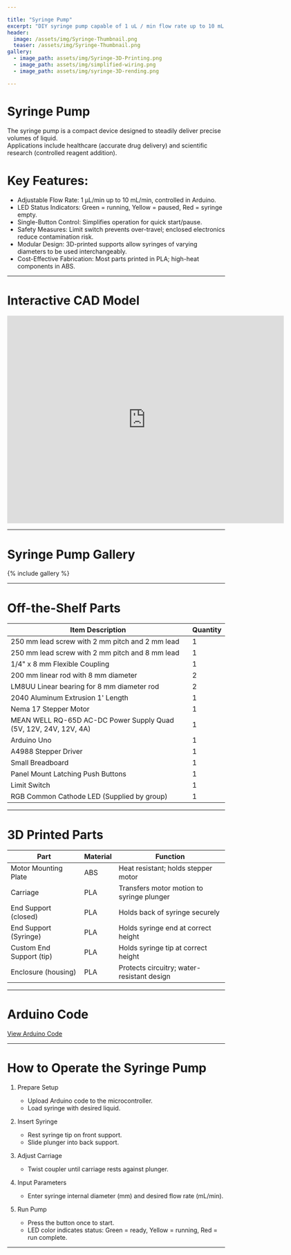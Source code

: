 ```yaml
---

title: "Syringe Pump"
excerpt: "DIY syringe pump capable of 1 uL / min flow rate up to 10 mL / min"
header:
  image: /assets/img/Syringe-Thumbnail.png
  teaser: /assets/img/Syringe-Thumbnail.png
gallery:
  - image_path: assets/img/Syringe-3D-Printing.png
  - image_path: assets/img/simplified-wiring.png
  - image_path: assets/img/syringe-3D-rending.png

---
```


# Syringe Pump

The syringe pump is a compact device designed to steadily deliver precise volumes of liquid.  
Applications include healthcare (accurate drug delivery) and scientific research (controlled reagent addition).  

# Key Features:

* Adjustable Flow Rate: 1 µL/min up to 10 mL/min, controlled in Arduino.  
* LED Status Indicators: Green = running, Yellow = paused, Red = syringe empty.  
* Single-Button Control: Simplifies operation for quick start/pause.  
* Safety Measures: Limit switch prevents over-travel; enclosed electronics reduce contamination risk.  
* Modular Design: 3D-printed supports allow syringes of varying diameters to be used interchangeably.  
* Cost-Effective Fabrication: Most parts printed in PLA; high-heat components in ABS.  

---

# Interactive CAD Model

<iframe src="https://vanderbilt643.autodesk360.com/shares/public/SH512d4QTec90decfa6e046d047d8a8a1c5f?mode=embed" width="640" height="480" allowfullscreen="true" webkitallowfullscreen="true" mozallowfullscreen="true"  frameborder="0"></iframe>

---

# Syringe Pump Gallery

{% include gallery %}

---

# Off-the-Shelf Parts

| Item Description                                                | Quantity |
|-----------------------------------------------------------------|----------|
| 250 mm lead screw with 2 mm pitch and 2 mm lead                 | 1        |
| 250 mm lead screw with 2 mm pitch and 8 mm lead                 | 1        |
| 1/4" x 8 mm Flexible Coupling                                   | 1        |
| 200 mm linear rod with 8 mm diameter                            | 2        |
| LM8UU Linear bearing for 8 mm diameter rod                      | 2        |
| 2040 Aluminum Extrusion 1' Length                               | 1        |
| Nema 17 Stepper Motor                                           | 1        |
| MEAN WELL RQ-65D AC-DC Power Supply Quad (5V, 12V, 24V, 12V, 4A)| 1        |
| Arduino Uno                                                     | 1        |
| A4988 Stepper Driver                                            | 1        |
| Small Breadboard                                                | 1        |
| Panel Mount Latching Push Buttons                               | 1        |
| Limit Switch                                                    | 1        |
| RGB Common Cathode LED (Supplied by group)                      | 1        |

---

# 3D Printed Parts

| Part                      | Material | Function                                       |
|---------------------------|----------|------------------------------------------------|
| Motor Mounting Plate      | ABS      | Heat resistant; holds stepper motor            |
| Carriage                  | PLA      | Transfers motor motion to syringe plunger      |
| End Support (closed)      | PLA      | Holds back of syringe securely                 |
| End Support (Syringe)     | PLA      | Holds syringe end at correct height            |
| Custom End Support (tip)  | PLA      | Holds syringe tip at correct height            |
| Enclosure (housing)       | PLA      | Protects circuitry; water-resistant design     |

---

# Arduino Code

[View Arduino Code](https://ava-hatfield.github.io/assets/Arduino_Syringe_Pump_Code.ino)

---

# How to Operate the Syringe Pump

1. Prepare Setup  
   * Upload Arduino code to the microcontroller.  
   * Load syringe with desired liquid.  

2. Insert Syringe  
   * Rest syringe tip on front support.  
   * Slide plunger into back support.  

3. Adjust Carriage  
   * Twist coupler until carriage rests against plunger.  

4. Input Parameters  
   * Enter syringe internal diameter (mm) and desired flow rate (mL/min).  

5. Run Pump  
   * Press the button once to start.  
   * LED color indicates status: Green = ready, Yellow = running, Red = run complete.  

---

